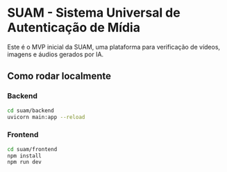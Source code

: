 # SUAM - Sistema Universal de Autenticação de Mídia

Este é o MVP inicial da SUAM, uma plataforma para verificação de vídeos, imagens e áudios gerados por IA.

## Como rodar localmente

### Backend
```bash
cd suam/backend
uvicorn main:app --reload
```

### Frontend
```bash
cd suam/frontend
npm install
npm run dev
```